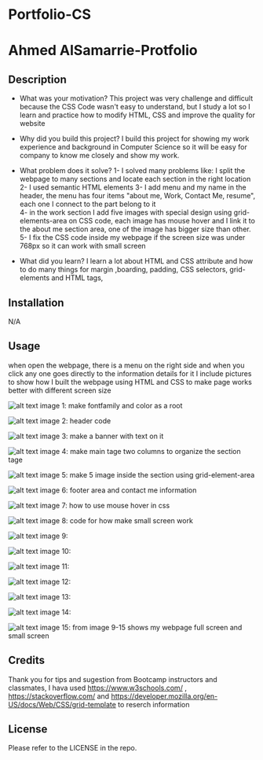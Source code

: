 # Portfolio-CS

# Ahmed AlSamarrie-Protfolio

## Description

- What was your motivation? This project was very challenge and difficult because the CSS Code wasn't easy to understand, but I study a lot so I learn and practice how to modify HTML, CSS and improve the quality for website 
- Why did you build this project? I build this project for showing my work experience and background in Computer Science so it will be easy for company to know me closely and show my work.
- What problem does it solve?
1- I solved many problems like: I split the webpage to many sections and locate each section in the right location
2- I used semantic HTML elements
3- I add menu and my name in the header, the menu has four items "about me, Work, Contact Me, resume", each one I connect to the part belong to it   
4- in the work section I add five images with special design using grid-elements-area on CSS code, each image has mouse hover and I link it to the about me section area, one of the image has bigger size than other. 
5- I fix the CSS code inside my webpage if the screen size was under 768px so it can work with small screen

- What did you learn? I learn a lot about HTML and CSS attribute and how to do many things for margin ,boarding, padding, CSS selectors, grid-elements and HTML tags, 

## Installation

N/A

## Usage
when open the webpage, there is a menu on the right side and when you click any one goes directly to the information details for it 
I include pictures to show how I built the webpage using HTML and CSS to make page works better with different screen size


![alt text](assets/images/11.png)
image 1: make fontfamily and color as a root

![alt text](assets/images/22.png)
image 2: header code 

![alt text](assets/images/33.png)
image 3: make a banner with text on it 

![alt text](assets/images/44.png)
image 4: make main tage two columns to organize the section tage

![alt text](assets/images/55.png)
image 5: make 5 image inside the section using grid-element-area

![alt text](assets/images/66.png)
image 6: footer area and contact me information

![alt text](assets/images/77.png)
image 7: how to use mouse hover in css 

![alt text](assets/images/88.png)
image 8: code for how make small screen work

![alt text](assets/images/99.png)
image 9: 

![alt text](assets/images/100.png)
image 10: 

![alt text](assets/images/101.png)
image 11: 

![alt text](assets/images/102.png)
image 12:

![alt text](assets/images/103.png)
image 13: 

![alt text](assets/images/104.png)
image 14: 

![alt text](assets/images/105.png)
image 15: from image 9-15 shows my webpage full screen and small screen


## Credits

Thank you for tips and sugestion from Bootcamp instructors and classmates, I hava used https://www.w3schools.com/ , https://stackoverflow.com/ and https://developer.mozilla.org/en-US/docs/Web/CSS/grid-template to reserch information 

## License

Please refer to the LICENSE in the repo.